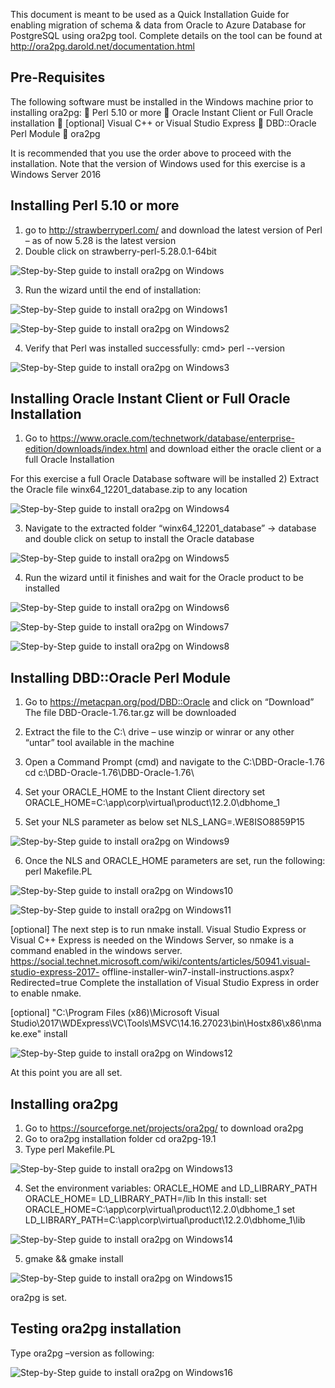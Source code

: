 
This document is meant to be used as a Quick Installation Guide for enabling
migration of schema & data from Oracle to Azure Database for PostgreSQL using
ora2pg tool. Complete details on the tool can be found at
http://ora2pg.darold.net/documentation.html

## Pre-Requisites


The following software must be installed in the Windows machine prior to installing ora2pg:
 Perl 5.10 or more
 Oracle Instant Client or Full Oracle installation
 [optional] Visual C++ or Visual Studio Express
 DBD::Oracle Perl Module
 ora2pg


It is recommended that you use the order above to proceed with the installation.
Note that the version of Windows used for this exercise is a Windows Server 2016


## Installing Perl 5.10 or more

1) go to http://strawberryperl.com/ and download the latest version of Perl – as of now 5.28 is the
latest version
2) Double click on strawberry-perl-5.28.0.1-64bit

![Step-by-Step guide to install ora2pg on Windows](./image/Step-by-Stepguidetoinstallora2pgonWindows.jpg)


3) Run the wizard until the end of installation:


![Step-by-Step guide to install ora2pg on Windows1](./image/Step-by-Stepguidetoinstallora2pgonWindows1.jpg)

![Step-by-Step guide to install ora2pg on Windows2](./image/Step-by-Stepguidetoinstallora2pgonWindows2.jpg)

4) Verify that Perl was installed successfully:
cmd> perl --version


![Step-by-Step guide to install ora2pg on Windows3](./image/Step-by-Stepguidetoinstallora2pgonWindows3.jpg)


## Installing Oracle Instant Client or Full Oracle Installation

1) Go to https://www.oracle.com/technetwork/database/enterprise-edition/downloads/index.html and
download either the oracle client or a full Oracle Installation

For this exercise a full Oracle Database software will be installed
2) Extract the Oracle file winx64_12201_database.zip to any location

![Step-by-Step guide to install ora2pg on Windows4](./image/Step-by-Stepguidetoinstallora2pgonWindows4.jpg)


3) Navigate to the extracted folder “winx64_12201_database” -> database and double click on setup
to install the Oracle database


![Step-by-Step guide to install ora2pg on Windows5](./image/Step-by-Stepguidetoinstallora2pgonWindows5.jpg)


4) Run the wizard until it finishes and wait for the Oracle product to be installed

![Step-by-Step guide to install ora2pg on Windows6](./image/Step-by-Stepguidetoinstallora2pgonWindows6.jpg)


![Step-by-Step guide to install ora2pg on Windows7](./image/Step-by-Stepguidetoinstallora2pgonWindows7.jpg)

![Step-by-Step guide to install ora2pg on Windows8](./image/Step-by-Stepguidetoinstallora2pgonWindows8.jpg)


## Installing DBD::Oracle Perl Module

1) Go to https://metacpan.org/pod/DBD::Oracle and click on “Download”
The file DBD-Oracle-1.76.tar.gz will be downloaded

2) Extract the file to the C:\ drive – use winzip or winrar or any other “untar” tool available in the
machine

3) Open a Command Prompt (cmd) and navigate to the C:\DBD-Oracle-1.76
cd c:\DBD-Oracle-1.76\DBD-Oracle-1.76\

4) Set your ORACLE_HOME to the Instant Client directory
set ORACLE_HOME=C:\app\corp\virtual\product\12.2.0\dbhome_1

5) Set your NLS parameter as below
set NLS_LANG=.WE8ISO8859P15


![Step-by-Step guide to install ora2pg on Windows9](./image/Step-by-Stepguidetoinstallora2pgonWindows9.jpg)


6) Once the NLS and ORACLE_HOME parameters are set, run the following:
perl Makefile.PL



![Step-by-Step guide to install ora2pg on Windows10](./image/Step-by-Stepguidetoinstallora2pgonWindows10.jpg)

![Step-by-Step guide to install ora2pg on Windows11](./image/Step-by-Stepguidetoinstallora2pgonWindows11.jpg)


[optional]
The next step is to run nmake install. Visual Studio Express or Visual C++ Express is needed on
the Windows Server, so nmake is a command enabled in the windows server.
https://social.technet.microsoft.com/wiki/contents/articles/50941.visual-studio-express-2017-
offline-installer-win7-install-instructions.aspx?Redirected=true
Complete the installation of Visual Studio Express in order to enable nmake.

[optional]
"C:\Program Files (x86)\Microsoft Visual
Studio\2017\WDExpress\VC\Tools\MSVC\14.16.27023\bin\Hostx86\x86\nmake.exe" install


![Step-by-Step guide to install ora2pg on Windows12](./image/Step-by-Stepguidetoinstallora2pgonWindows12.jpg)


At this point you are all set.


## Installing ora2pg
1) Go to https://sourceforge.net/projects/ora2pg/ to download ora2pg
2) Go to ora2pg installation folder
cd ora2pg-19.1
3) Type perl Makefile.PL


![Step-by-Step guide to install ora2pg on Windows13](./image/Step-by-Stepguidetoinstallora2pgonWindows13.jpg)


4) Set the environment variables: ORACLE_HOME and LD_LIBRARY_PATH
ORACLE_HOME=<Oracle client software location>
LD_LIBRARY_PATH=<Oracle client software location>/lib
In this install:
set ORACLE_HOME=C:\app\corp\virtual\product\12.2.0\dbhome_1
set LD_LIBRARY_PATH=C:\app\corp\virtual\product\12.2.0\dbhome_1\lib


![Step-by-Step guide to install ora2pg on Windows14](./image/Step-by-Stepguidetoinstallora2pgonWindows14.jpg)


5) gmake && gmake install


![Step-by-Step guide to install ora2pg on Windows15](./image/Step-by-Stepguidetoinstallora2pgonWindows15.jpg)

ora2pg is set.
## Testing ora2pg installation

Type ora2pg –version as following:

![Step-by-Step guide to install ora2pg on Windows16](./image/Step-by-Stepguidetoinstallora2pgonWindows16.jpg)



























